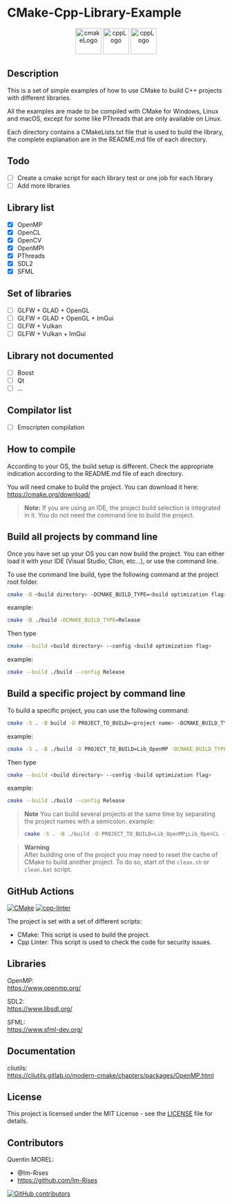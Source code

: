 # CMake-Cpp-Library-Example

<p align="center">
      <img src="https://user-images.githubusercontent.com/59691442/183268126-b3d19e66-8f2d-463a-805e-ae6ef7cc6c01.png" alt="cmakeLogo" style="height:60px;"/>
      <img src="https://img.shields.io/badge/C-00599C?style=for-the-badge&logo=c&logoColor=white" alt="cppLogo" style="height:60px;"/>
      <img src="https://img.shields.io/badge/C%2B%2B-00599C?style=for-the-badge&logo=c%2B%2B&logoColor=white" alt="cppLogo" style="height:60px;"/>
</p>

## Description

This is a set of simple examples of how to use CMake to build C++ projects with different libraries.

All the examples are made to be compiled with CMake for Windows, Linux and macOS, except for some like PThreads that are
only available on Linux.

Each directory contains a CMakeLists.txt file that is used to build the library, the complete explanation are in the
README.md file of each directory.

## Todo

- [ ] Create a cmake script for each library test or one job for each library
- [ ] Add more libraries

## Library list

- [x] OpenMP
- [x] OpenCL
- [x] OpenCV
- [x] OpenMPI
- [x] PThreads
- [x] SDL2
- [x] SFML

## Set of libraries

- [ ] GLFW + GLAD + OpenGL
- [ ] GLFW + GLAD + OpenGL + ImGui
- [ ] GLFW + Vulkan
- [ ] GLFW + Vulkan + ImGui

## Library not documented

- [ ] Boost
- [ ] Qt
- [ ] ...

## Compilator list

- [ ] Emscripten compilation

## How to compile

According to your OS, the build setup is different. Check the appropriate indication according to the README.md file of
each directory.

You will need cmake to build the project. You can download it here:  
<https://cmake.org/download/>

> **Note:**
> If you are using an IDE, the project build selection is integrated in it. You do not need the command line to build
> the project.

## Build all projects by command line

Once you have set up your OS you can now build the project. You can either load it with your IDE (Visual Studio, Clion,
etc...), or use the command line.

To use the command line build, type the following command at the project root folder.

```bash
cmake -B <build directory> -DCMAKE_BUILD_TYPE=<build optimization flag>
```

example:

```bash
cmake -B ./build -DCMAKE_BUILD_TYPE=Release
```

Then type

```bash
cmake --build <build directory> --config <build optimization flag>
```

example:

```bash
cmake --build ./build --config Release
```

## Build a specific project by command line

To build a specific project, you can use the following command:

```bash
cmake -S . -B build -D PROJECT_TO_BUILD=<project name> -DCMAKE_BUILD_TYPE=<build optimization flag>
```

example:

```bash
cmake -S . -B ./build -D PROJECT_TO_BUILD=Lib_OpenMP -DCMAKE_BUILD_TYPE=Release
```

Then type

```bash
cmake --build <build directory> --config <build optimization flag>
```

example:

```bash
cmake --build ./build --config Release
```

> **Note**
> You can build several projects at the same time by separating the project names with a semicolon.
> example:
> ```bash
> cmake -S . -B ./build -D PROJECT_TO_BUILD=Lib_OpenMP;Lib_OpenCL -DCMAKE_BUILD_TYPE=Release
> ```

> **Warning**  
> After building one of the project you may need to reset the cache of CMake to build another project.
> To do so, start of the `clean.sh` or `clean.bat` script.

## GitHub Actions

[![CMake](https://github.com/Im-Rises/CMake-Cpp-Library-Example/actions/workflows/cmake.yml/badge.svg?branch=main)](https://github.com/Im-Rises/CMake-Cpp-Library-Example/actions/workflows/cmake.yml)
[![cpp-linter](https://github.com/Im-Rises/CMake-Cpp-Library-Example/actions/workflows/cpp-linter.yml/badge.svg?branch=main)](https://github.com/Im-Rises/CMake-Cpp-Library-Example/actions/workflows/cpp-linter.yml)

The project is set with a set of different scripts:

- CMake: This script is used to build the project.
- Cpp Linter: This script is used to check the code for security issues.

## Libraries

OpenMP:  
<https://www.openmp.org/>

SDL2:  
<https://www.libsdl.org/>

SFML:  
<https://www.sfml-dev.org/>

## Documentation

cliutils:  
<https://cliutils.gitlab.io/modern-cmake/chapters/packages/OpenMP.html>

## License

This project is licensed under the MIT License - see the [LICENSE](LICENSE) file for details.

## Contributors

Quentin MOREL:

- @Im-Rises
- <https://github.com/Im-Rises>

[![GitHub contributors](https://contrib.rocks/image?repo=Im-Rises/CMake-Cpp-Library-Example)](https://github.com/Im-Rises/CMake-Cpp-Library-Example/graphs/contributors)
